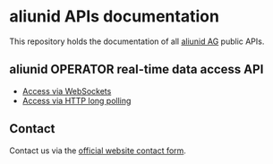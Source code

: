 # aliunid APIs documentation

This repository holds the documentation of all [aliunid AG](https://aliunid.com/) public APIs.

## aliunid OPERATOR real-time data access API

- [Access via WebSockets](./documentation/real-time-websocket.md)
- [Access via HTTP long polling](/documentation/real-time-long-polling.md)

## Contact

Contact us via the [official website contact form](https://aliunid.com/kontakt/).